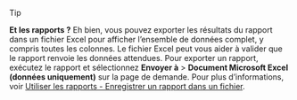 > [!TIP]
> **Et les rapports ?** Eh bien, vous pouvez exporter les résultats du rapport dans un fichier Excel pour afficher l’ensemble de données complet, y compris toutes les colonnes. Le fichier Excel peut vous aider à valider que le rapport renvoie les données attendues. Pour exporter un rapport, exécutez le rapport et sélectionnez **Envoyer à** > **Document Microsoft Excel (données uniquement)** sur la page de demande. Pour plus d’informations, voir [Utiliser les rapports - Enregistrer un rapport dans un fichier](../ui-work-report.md#saving-a-report-to-a-file).
